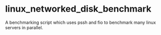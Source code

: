 # linux_networked_disk_benchmark
A benchmarking script which uses pssh and fio to benchmark many linux servers in parallel.

